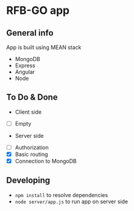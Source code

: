 # RFB-GO app

## General info
App is built using MEAN stack
* MongoDB
* Express
* Angular
* Node

## To Do & Done
* Client side
 - [ ] Empty
* Server side
 - [ ] Authorization
 - [x] Basic routing
 - [x] Connection to MongoDB

## Developing
* `npm install` to resolve dependencies
* `node server/app.js` to run app on server side
